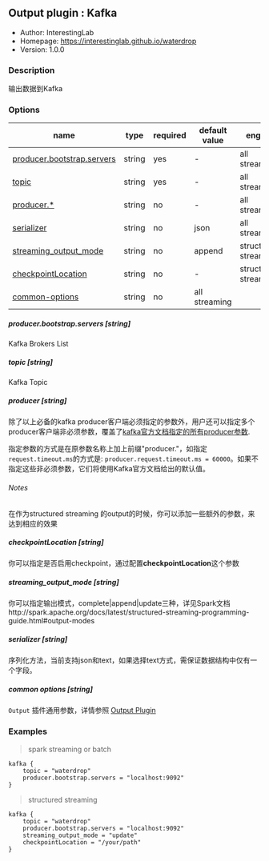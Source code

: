 ## Output plugin : Kafka

* Author: InterestingLab
* Homepage: https://interestinglab.github.io/waterdrop
* Version: 1.0.0

### Description

输出数据到Kafka

### Options

| name | type | required | default value | engine |
| --- | --- | --- | --- | --- |
| [producer.bootstrap.servers](#producerbootstrapservers-string) | string | yes | - | all streaming |
| [topic](#topic-string) | string | yes | - | all streaming |
| [producer.*](#producer-string) | string | no | - | all streaming |
| [serializer](#serializer-string) | string | no | json | all streaming |
| [streaming_output_mode](#streaming_output_mode-string) | string | no | append | structured streaming |
| [checkpointLocation](#checkpointLocation-string) | string | no | - | structured streaming |
| [common-options](#common-options-string)| string | no | all streaming |


##### producer.bootstrap.servers [string]

Kafka Brokers List

##### topic [string]

Kafka Topic

##### producer [string]

除了以上必备的kafka producer客户端必须指定的参数外，用户还可以指定多个producer客户端非必须参数，覆盖了[kafka官方文档指定的所有producer参数](http://kafka.apache.org/documentation.html#producerconfigs).

指定参数的方式是在原参数名称上加上前缀"producer."，如指定`request.timeout.ms`的方式是: `producer.request.timeout.ms = 60000`。如果不指定这些非必须参数，它们将使用Kafka官方文档给出的默认值。


######  Notes

在作为structured streaming 的output的时候，你可以添加一些额外的参数，来达到相应的效果

##### checkpointLocation [string]

你可以指定是否启用checkpoint，通过配置**checkpointLocation**这个参数

##### streaming_output_mode [string]

你可以指定输出模式，complete|append|update三种，详见Spark文档http://spark.apache.org/docs/latest/structured-streaming-programming-guide.html#output-modes

##### serializer [string]

序列化方法，当前支持json和text，如果选择text方式，需保证数据结构中仅有一个字段。

##### common options [string]

`Output` 插件通用参数，详情参照 [Output Plugin](/zh-cn/configuration/output-plugin)


### Examples

> spark streaming or batch

```
kafka {
    topic = "waterdrop"
    producer.bootstrap.servers = "localhost:9092"
}
```
> structured streaming

```
kafka {
    topic = "waterdrop"
    producer.bootstrap.servers = "localhost:9092"
    streaming_output_mode = "update"
    checkpointLocation = "/your/path"
}
```